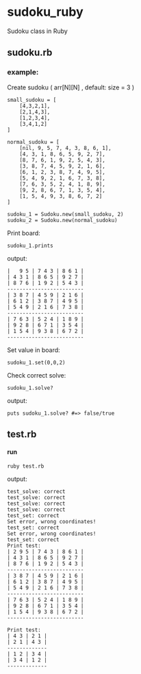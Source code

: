# sudoku_ruby
Sudoku class in Ruby 

## sudoku.rb
### example:
Create sudoku ( arr[N][N] , default: size = 3 )
```
small_sudoku = [
	[4,3,2,1],
	[2,1,4,3],
	[1,2,3,4],
	[3,4,1,2]
]

normal_sudoku = [
	[nil, 9, 5, 7, 4, 3, 8, 6, 1],
	[4, 3, 1, 8, 6, 5, 9, 2, 7],
	[8, 7, 6, 1, 9, 2, 5, 4, 3],
	[3, 8, 7, 4, 5, 9, 2, 1, 6],
	[6, 1, 2, 3, 8, 7, 4, 9, 5],
	[5, 4, 9, 2, 1, 6, 7, 3, 8],
	[7, 6, 3, 5, 2, 4, 1, 8, 9],
	[9, 2, 8, 6, 7, 1, 3, 5, 4],
	[1, 5, 4, 9, 3, 8, 6, 7, 2]
]

sudoku_1 = Sudoku.new(small_sudoku, 2)
sudoku_2 = Sudoku.new(normal_sudoku)

```
Print board: 
```
sudoku_1.prints
```
output:
```
|   9 5 | 7 4 3 | 8 6 1 |
| 4 3 1 | 8 6 5 | 9 2 7 |
| 8 7 6 | 1 9 2 | 5 4 3 |
-------------------------
| 3 8 7 | 4 5 9 | 2 1 6 |
| 6 1 2 | 3 8 7 | 4 9 5 |
| 5 4 9 | 2 1 6 | 7 3 8 |
-------------------------
| 7 6 3 | 5 2 4 | 1 8 9 |
| 9 2 8 | 6 7 1 | 3 5 4 |
| 1 5 4 | 9 3 8 | 6 7 2 |
-------------------------
```
Set value in board: 
```
sudoku_1.set(0,0,2)
```

Check correct solve: 
```
sudoku_1.solve?
```
output: 
```
puts sudoku_1.solve? #=> false/true
```

## test.rb

#### run 
```
ruby test.rb
```
output:
```
test_solve: correct
test_solve: correct
test_solve: correct
test_solve: correct
test_set: correct
Set error, wrong coordinates!
test_set: correct
Set error, wrong coordinates!
test_set: correct
Print test: 
| 2 9 5 | 7 4 3 | 8 6 1 |
| 4 3 1 | 8 6 5 | 9 2 7 |
| 8 7 6 | 1 9 2 | 5 4 3 |
-------------------------
| 3 8 7 | 4 5 9 | 2 1 6 |
| 6 1 2 | 3 8 7 | 4 9 5 |
| 5 4 9 | 2 1 6 | 7 3 8 |
-------------------------
| 7 6 3 | 5 2 4 | 1 8 9 |
| 9 2 8 | 6 7 1 | 3 5 4 |
| 1 5 4 | 9 3 8 | 6 7 2 |
-------------------------
 
Print test: 
| 4 3 | 2 1 |
| 2 1 | 4 3 |
-------------
| 1 2 | 3 4 |
| 3 4 | 1 2 |
-------------
```

